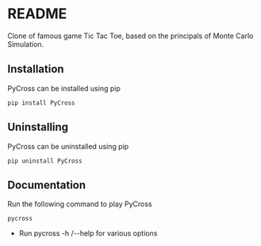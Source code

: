 # README

Clone of famous game Tic Tac Toe, based on the principals of Monte Carlo Simulation.

## Installation

PyCross can be installed using pip

```
pip install PyCross

```

## Uninstalling

PyCross can be uninstalled using pip

```
pip uninstall PyCross

```

## Documentation

Run the following command to play PyCross

```
pycross

```

* Run pycross -h /--help for various options
